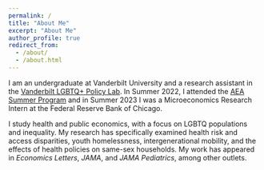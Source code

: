 ```yaml
---
permalink: /
title: "About Me"
excerpt: "About Me"
author_profile: true
redirect_from: 
  - /about/
  - /about.html
---
```

I am an undergraduate at Vanderbilt University and a research assistant in the [Vanderbilt LGBTQ+ Policy Lab](https://www.vanderbilt.edu/lgbtq-policy-lab/). In Summer 2022, I attended the [AEA Summer Program](https://www.aeaweb.org/about-aea/committees/AEASP) and in Summer 2023 I was a Microeconomics Research Intern at the Federal Reserve Bank of Chicago.

I study health and public economics, with a focus on LGBTQ populations and inequality. My research has specifically examined health risk and access disparities, youth homelessness, intergenerational mobility, and the effects of health policies on same-sex households. My work has appeared in *Economics Letters*, *JAMA*, and *JAMA Pediatrics*, among other outlets.


